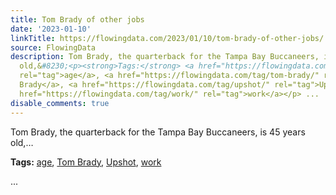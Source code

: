 ```yaml
---
title: Tom Brady of other jobs
date: '2023-01-10'
linkTitle: https://flowingdata.com/2023/01/10/tom-brady-of-other-jobs/
source: FlowingData
description: Tom Brady, the quarterback for the Tampa Bay Buccaneers, is 45 years
  old,&#8230;<p><strong>Tags:</strong> <a href="https://flowingdata.com/tag/age/"
  rel="tag">age</a>, <a href="https://flowingdata.com/tag/tom-brady/" rel="tag">Tom
  Brady</a>, <a href="https://flowingdata.com/tag/upshot/" rel="tag">Upshot</a>, <a
  href="https://flowingdata.com/tag/work/" rel="tag">work</a></p> ...
disable_comments: true
---
```

Tom Brady, the quarterback for the Tampa Bay Buccaneers, is 45 years old,&#8230;<p><strong>Tags:</strong> <a href="https://flowingdata.com/tag/age/" rel="tag">age</a>, <a href="https://flowingdata.com/tag/tom-brady/" rel="tag">Tom Brady</a>, <a href="https://flowingdata.com/tag/upshot/" rel="tag">Upshot</a>, <a href="https://flowingdata.com/tag/work/" rel="tag">work</a></p> ...